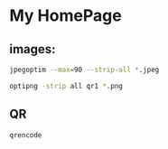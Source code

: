 # My HomePage

## images:

```bash
jpegoptim --max=90 --strip-all *.jpeg
```

```bash
optipng -strip all qr1 *.png
```

## QR

```bash
qrencode
```